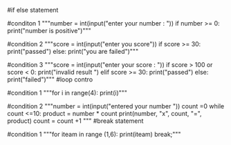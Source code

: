 #if else statement

#conditon 1
"""number = int(input("enter your number : "))
if number >= 0:
    print("number is positive")"""

#condition 2
"""score = int(input("enter you score"))
if score >= 30:
    print("passed")
else:
    print("you are failed")"""

#condition 3
"""score = int(input("enter your score : "))
if score > 100 or score < 0:
    print("invalid result ")
elif score >= 30:
    print("passed")
else:
    print("failed")"""
#loop contro

#condition 1
"""for i in range(4):
    print(i)"""

#condition 2
"""number = int(input("entered your number "))
count =0
while count <=10:
    product = number * count
    print(number, "x", count, "=", product)
    count = count +1
"""
#break statement

#condition 1
"""for iteam in range (1,6):
    print(iteam)
    break;"""

